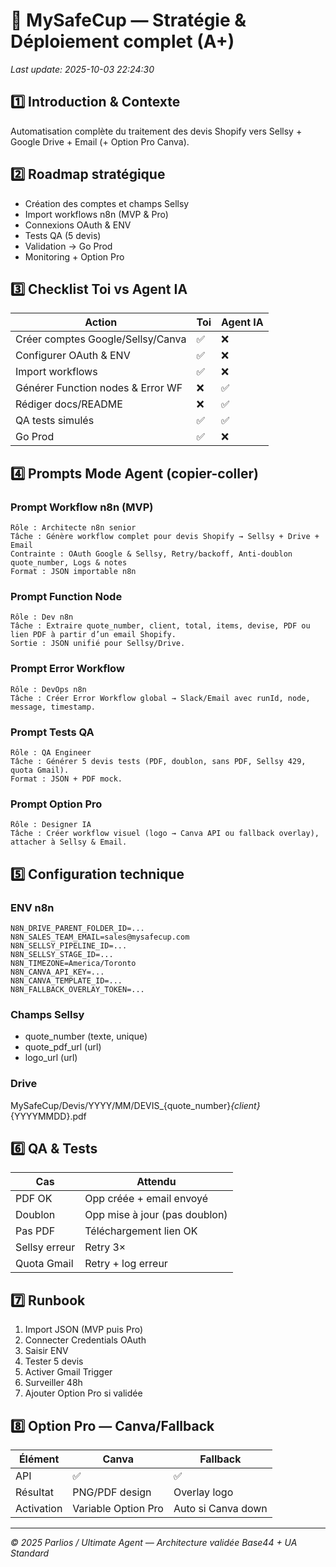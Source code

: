 # 🥤 MySafeCup — Stratégie & Déploiement complet (A+)
_Last update: 2025-10-03 22:24:30_

## 1️⃣ Introduction & Contexte
Automatisation complète du traitement des devis Shopify vers Sellsy + Google Drive + Email (+ Option Pro Canva).

## 2️⃣ Roadmap stratégique
- Création des comptes et champs Sellsy
- Import workflows n8n (MVP & Pro)
- Connexions OAuth & ENV
- Tests QA (5 devis)
- Validation → Go Prod
- Monitoring + Option Pro

## 3️⃣ Checklist Toi vs Agent IA
| Action | Toi | Agent IA |
|--------|-----|----------|
| Créer comptes Google/Sellsy/Canva | ✅ | ❌ |
| Configurer OAuth & ENV | ✅ | ❌ |
| Import workflows | ✅ | ❌ |
| Générer Function nodes & Error WF | ❌ | ✅ |
| Rédiger docs/README | ❌ | ✅ |
| QA tests simulés | ✅ | ✅ |
| Go Prod | ✅ | ❌ |

## 4️⃣ Prompts Mode Agent (copier-coller)

### Prompt Workflow n8n (MVP)
```
Rôle : Architecte n8n senior
Tâche : Génère workflow complet pour devis Shopify → Sellsy + Drive + Email
Contrainte : OAuth Google & Sellsy, Retry/backoff, Anti-doublon quote_number, Logs & notes
Format : JSON importable n8n
```

### Prompt Function Node
```
Rôle : Dev n8n
Tâche : Extraire quote_number, client, total, items, devise, PDF ou lien PDF à partir d’un email Shopify.
Sortie : JSON unifié pour Sellsy/Drive.
```

### Prompt Error Workflow
```
Rôle : DevOps n8n
Tâche : Créer Error Workflow global → Slack/Email avec runId, node, message, timestamp.
```

### Prompt Tests QA
```
Rôle : QA Engineer
Tâche : Générer 5 devis tests (PDF, doublon, sans PDF, Sellsy 429, quota Gmail).
Format : JSON + PDF mock.
```

### Prompt Option Pro
```
Rôle : Designer IA
Tâche : Créer workflow visuel (logo → Canva API ou fallback overlay), attacher à Sellsy & Email.
```

## 5️⃣ Configuration technique

### ENV n8n
```
N8N_DRIVE_PARENT_FOLDER_ID=...
N8N_SALES_TEAM_EMAIL=sales@mysafecup.com
N8N_SELLSY_PIPELINE_ID=...
N8N_SELLSY_STAGE_ID=...
N8N_TIMEZONE=America/Toronto
N8N_CANVA_API_KEY=...
N8N_CANVA_TEMPLATE_ID=...
N8N_FALLBACK_OVERLAY_TOKEN=...
```

### Champs Sellsy
- quote_number (texte, unique)
- quote_pdf_url (url)
- logo_url (url)

### Drive
MySafeCup/Devis/YYYY/MM/DEVIS_{quote_number}_{client}_{YYYYMMDD}.pdf

## 6️⃣ QA & Tests
| Cas | Attendu |
|-----|----------|
| PDF OK | Opp créée + email envoyé |
| Doublon | Opp mise à jour (pas doublon) |
| Pas PDF | Téléchargement lien OK |
| Sellsy erreur | Retry 3× |
| Quota Gmail | Retry + log erreur |

## 7️⃣ Runbook
1. Import JSON (MVP puis Pro)
2. Connecter Credentials OAuth
3. Saisir ENV
4. Tester 5 devis
5. Activer Gmail Trigger
6. Surveiller 48h
7. Ajouter Option Pro si validée

## 8️⃣ Option Pro — Canva/Fallback
| Élément | Canva | Fallback |
|----------|--------|----------|
| API | ✅ | ✅ |
| Résultat | PNG/PDF design | Overlay logo |
| Activation | Variable Option Pro | Auto si Canva down |

---
_© 2025 Parlios / Ultimate Agent — Architecture validée Base44 + UA Standard_
